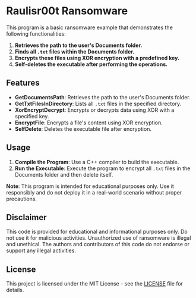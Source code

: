# Raulisr00t Ransomware

This program is a basic ransomware example that demonstrates the following functionalities:

1. **Retrieves the path to the user's Documents folder.**
2. **Finds all `.txt` files within the Documents folder.**
3. **Encrypts these files using XOR encryption with a predefined key.**
4. **Self-deletes the executable after performing the operations.**

## Features

- **GetDocumentsPath**: Retrieves the path to the user's Documents folder.
- **GetTxtFilesInDirectory**: Lists all `.txt` files in the specified directory.
- **XorEncryptDecrypt**: Encrypts or decrypts data using XOR with a specified key.
- **EncryptFile**: Encrypts a file's content using XOR encryption.
- **SelfDelete**: Deletes the executable file after encryption.

## Usage

1. **Compile the Program**: Use a C++ compiler to build the executable.
2. **Run the Executable**: Execute the program to encrypt all `.txt` files in the Documents folder and then delete itself.

**Note**: This program is intended for educational purposes only. Use it responsibly and do not deploy it in a real-world scenario without proper precautions.

## Disclaimer

This code is provided for educational and informational purposes only. Do not use it for malicious activities. Unauthorized use of ransomware is illegal and unethical. The authors and contributors of this code do not endorse or support any illegal activities.

## License

This project is licensed under the MIT License - see the [LICENSE](LICENSE) file for details.
